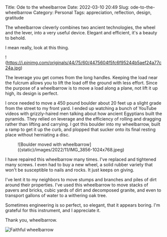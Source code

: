 Title: Ode to the wheelbarrow
Date: 2022-03-10 20:49
Slug: ode-to-the-wheelbarrow
Category: Personal
Tags: appreciation, reflection, design, gratitude

The wheelbarrow cleverly combines two ancient technologies, the wheel and the lever, into a very useful device. Elegant and efficient, it's a beauty to behold.

I mean really, look at this thing.

!(https://i.pinimg.com/originals/44/75/60/4475604f5fc6f95244b5aef24a77c24a.jpg)

The leverage you get comes from the long handles. Keeping the load near the fulcrum allows you to lift the load off the ground with less effort. Since the purpose of a wheelbarrow is to move a load along a plane, not lift it up high, its design is perfect. 

I once needed to move a 450 pound boulder about 20 feet up a slight grade from the street to my front yard. I ended up watching a bunch of YouTube videos with grizzly-haired men talking about how ancient Egyptians built the pyramids. They relied on leverage and the efficiency of rolling and dragging rather than lifting and carrying. I got this boulder into my wheelbarrow, built a ramp to get it up the curb, and plopped that sucker onto its final resting place without herniating a disc. 

<figure class="wp-block-image size-large">![Boulder moved with wheelbarrow]({static}/images/2022/11/IMG_3856-1024x768.jpeg)
</figure>

I have repaired this wheelbarrow many times. I've replaced and tightened many screws. I even had to buy a new wheel, a solid rubber variety that won't be susceptible to nails and rocks. It just keeps on giving.

I've lent it to my neighbors to move stumps and branches and piles of dirt around their properties. I've used this wheelbarrow to move stacks of pavers and bricks, cubic yards of dirt and decomposed granite, and even to transport gallons of water to a withering oak tree. 

Sometimes engineering is so perfect, so elegant, that it appears boring. I'm grateful for this instrument, and I appreciate it. 

Thank you, wheelbarrow.  

![Faithful wheelbarrow]({static}/images/2022/11/IMG_3854-1-768x1024.jpeg)